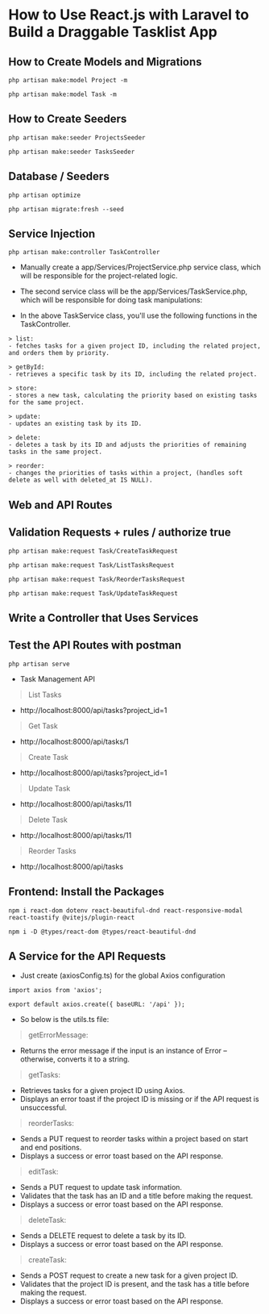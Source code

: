  # How to Use React.js with Laravel to Build a Draggable Tasklist App

 ## How to Create Models and Migrations
 ```
php artisan make:model Project -m

php artisan make:model Task -m
 ```

## How to Create Seeders

```
php artisan make:seeder ProjectsSeeder

php artisan make:seeder TasksSeeder
```


## Database / Seeders
```
php artisan optimize

php artisan migrate:fresh --seed
```

## Service Injection

```
php artisan make:controller TaskController

```

- Manually create a app/Services/ProjectService.php service class, which will be responsible for the project-related logic.

- The second service class will be the app/Services/TaskService.php, which will be responsible for doing task manipulations:

- In the above TaskService class, you'll use the following functions in the TaskController.
```
> list: 
- fetches tasks for a given project ID, including the related project, and orders them by priority.

> getById: 
- retrieves a specific task by its ID, including the related project.

> store: 
- stores a new task, calculating the priority based on existing tasks for the same project.

> update: 
- updates an existing task by its ID.

> delete: 
- deletes a task by its ID and adjusts the priorities of remaining tasks in the same project.

> reorder: 
- changes the priorities of tasks within a project, (handles soft delete as well with deleted_at IS NULL).
```

## Web and API Routes

## Validation Requests + rules / authorize true

```
php artisan make:request Task/CreateTaskRequest

php artisan make:request Task/ListTasksRequest

php artisan make:request Task/ReorderTasksRequest

php artisan make:request Task/UpdateTaskRequest
``` 

## Write a Controller that Uses Services

## Test the API Routes with postman

```
php artisan serve
```
- Task Management API

> List Tasks
- http://localhost:8000/api/tasks?project_id=1

> Get Task
- http://localhost:8000/api/tasks/1

> Create Task
- http://localhost:8000/api/tasks?project_id=1

> Update Task
- http://localhost:8000/api/tasks/11

> Delete Task
- http://localhost:8000/api/tasks/11

> Reorder Tasks 
- http://localhost:8000/api/tasks



## Frontend: Install the Packages

```
npm i react-dom dotenv react-beautiful-dnd react-responsive-modal react-toastify @vitejs/plugin-react

npm i -D @types/react-dom @types/react-beautiful-dnd
```

## A Service for the API Requests
 
 - Just create (axiosConfig.ts) for the global Axios configuration
  
```
import axios from 'axios';

export default axios.create({ baseURL: '/api' });
```

- So below is the utils.ts file:

> getErrorMessage: 
- Returns the error message if the input is an instance of Error – otherwise, converts it to a string.

> getTasks: 
- Retrieves tasks for a given project ID using Axios. 
- Displays an error toast if the project ID is missing or if the API request is unsuccessful.

> reorderTasks: 
- Sends a PUT request to reorder tasks within a project based on start and end positions. 
- Displays a success or error toast based on the API response.
  
> editTask: 
- Sends a PUT request to update task information. 
- Validates that the task has an ID and a title before making the request. 
- Displays a success or error toast based on the API response.

> deleteTask: 
- Sends a DELETE request to delete a task by its ID. 
- Displays a success or error toast based on the API response.

> createTask: 
- Sends a POST request to create a new task for a given project ID. 
- Validates that the project ID is present, and the task has a title before making the request. 
- Displays a success or error toast based on the API response.
